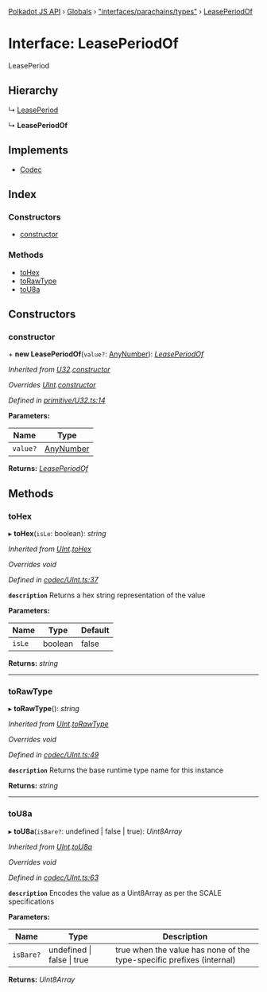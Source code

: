 [Polkadot JS API](../README.md) › [Globals](../globals.md) › ["interfaces/parachains/types"](../modules/_interfaces_parachains_types_.md) › [LeasePeriodOf](_interfaces_parachains_types_.leaseperiodof.md)

# Interface: LeasePeriodOf

LeasePeriod

## Hierarchy

  ↳ [LeasePeriod](_interfaces_parachains_types_.leaseperiod.md)

  ↳ **LeasePeriodOf**

## Implements

* [Codec](_types_.codec.md)

## Index

### Constructors

* [constructor](_interfaces_parachains_types_.leaseperiodof.md#constructor)

### Methods

* [toHex](_interfaces_parachains_types_.leaseperiodof.md#tohex)
* [toRawType](_interfaces_parachains_types_.leaseperiodof.md#torawtype)
* [toU8a](_interfaces_parachains_types_.leaseperiodof.md#tou8a)

## Constructors

###  constructor

\+ **new LeasePeriodOf**(`value?`: [AnyNumber](../modules/_types_.md#anynumber)): *[LeasePeriodOf](_interfaces_parachains_types_.leaseperiodof.md)*

*Inherited from [U32](../classes/_primitive_u32_.u32.md).[constructor](../classes/_primitive_u32_.u32.md#constructor)*

*Overrides [UInt](../classes/_codec_uint_.uint.md).[constructor](../classes/_codec_uint_.uint.md#constructor)*

*Defined in [primitive/U32.ts:14](https://github.com/polkadot-js/api/blob/b8d7f4803b/packages/types/src/primitive/U32.ts#L14)*

**Parameters:**

Name | Type |
------ | ------ |
`value?` | [AnyNumber](../modules/_types_.md#anynumber) |

**Returns:** *[LeasePeriodOf](_interfaces_parachains_types_.leaseperiodof.md)*

## Methods

###  toHex

▸ **toHex**(`isLe`: boolean): *string*

*Inherited from [UInt](../classes/_codec_uint_.uint.md).[toHex](../classes/_codec_uint_.uint.md#tohex)*

*Overrides void*

*Defined in [codec/UInt.ts:37](https://github.com/polkadot-js/api/blob/b8d7f4803b/packages/types/src/codec/UInt.ts#L37)*

**`description`** Returns a hex string representation of the value

**Parameters:**

Name | Type | Default |
------ | ------ | ------ |
`isLe` | boolean | false |

**Returns:** *string*

___

###  toRawType

▸ **toRawType**(): *string*

*Inherited from [UInt](../classes/_codec_uint_.uint.md).[toRawType](../classes/_codec_uint_.uint.md#torawtype)*

*Overrides void*

*Defined in [codec/UInt.ts:49](https://github.com/polkadot-js/api/blob/b8d7f4803b/packages/types/src/codec/UInt.ts#L49)*

**`description`** Returns the base runtime type name for this instance

**Returns:** *string*

___

###  toU8a

▸ **toU8a**(`isBare?`: undefined | false | true): *Uint8Array*

*Inherited from [UInt](../classes/_codec_uint_.uint.md).[toU8a](../classes/_codec_uint_.uint.md#tou8a)*

*Overrides void*

*Defined in [codec/UInt.ts:63](https://github.com/polkadot-js/api/blob/b8d7f4803b/packages/types/src/codec/UInt.ts#L63)*

**`description`** Encodes the value as a Uint8Array as per the SCALE specifications

**Parameters:**

Name | Type | Description |
------ | ------ | ------ |
`isBare?` | undefined &#124; false &#124; true | true when the value has none of the type-specific prefixes (internal)  |

**Returns:** *Uint8Array*
